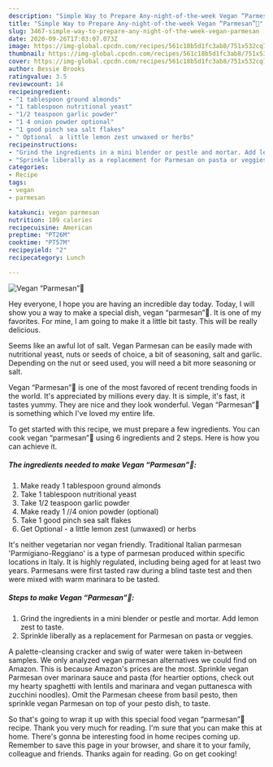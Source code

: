 ```yaml
---
description: "Simple Way to Prepare Any-night-of-the-week Vegan “Parmesan”🌱"
title: "Simple Way to Prepare Any-night-of-the-week Vegan “Parmesan”🌱"
slug: 3467-simple-way-to-prepare-any-night-of-the-week-vegan-parmesan
date: 2020-09-26T17:03:07.073Z
image: https://img-global.cpcdn.com/recipes/561c18b5d1fc3ab8/751x532cq70/vegan-parmesan🌱-recipe-main-photo.jpg
thumbnail: https://img-global.cpcdn.com/recipes/561c18b5d1fc3ab8/751x532cq70/vegan-parmesan🌱-recipe-main-photo.jpg
cover: https://img-global.cpcdn.com/recipes/561c18b5d1fc3ab8/751x532cq70/vegan-parmesan🌱-recipe-main-photo.jpg
author: Bessie Brooks
ratingvalue: 3.5
reviewcount: 14
recipeingredient:
- "1 tablespoon ground almonds"
- "1 tablespoon nutritional yeast"
- "1/2 teaspoon garlic powder"
- "1 4 onion powder optional"
- "1 good pinch sea salt flakes"
- " Optional  a little lemon zest unwaxed or herbs"
recipeinstructions:
- "Grind the ingredients in a mini blender or pestle and mortar. Add lemon zest to taste."
- "Sprinkle liberally as a replacement for Parmesan on pasta or veggies."
categories:
- Recipe
tags:
- vegan
- parmesan

katakunci: vegan parmesan 
nutrition: 109 calories
recipecuisine: American
preptime: "PT26M"
cooktime: "PT57M"
recipeyield: "2"
recipecategory: Lunch

---
```



![Vegan “Parmesan”🌱](https://img-global.cpcdn.com/recipes/561c18b5d1fc3ab8/751x532cq70/vegan-parmesan🌱-recipe-main-photo.jpg)

Hey everyone, I hope you are having an incredible day today. Today, I will show you a way to make a special dish, vegan “parmesan”🌱. It is one of my favorites. For mine, I am going to make it a little bit tasty. This will be really delicious.

Seems like an awful lot of salt. Vegan Parmesan can be easily made with nutritional yeast, nuts or seeds of choice, a bit of seasoning, salt and garlic. Depending on the nut or seed used, you will need a bit more seasoning or salt.

Vegan “Parmesan”🌱 is one of the most favored of recent trending foods in the world. It's appreciated by millions every day. It is simple, it's fast, it tastes yummy. They are nice and they look wonderful. Vegan “Parmesan”🌱 is something which I've loved my entire life.


To get started with this recipe, we must prepare a few ingredients. You can cook vegan “parmesan”🌱 using 6 ingredients and 2 steps. Here is how you can achieve it.

<!--inarticleads1-->

##### The ingredients needed to make Vegan “Parmesan”🌱:

1. Make ready 1 tablespoon ground almonds
1. Take 1 tablespoon nutritional yeast
1. Take 1/2 teaspoon garlic powder
1. Make ready 1 //4 onion powder (optional)
1. Take 1 good pinch sea salt flakes
1. Get  Optional - a little lemon zest (unwaxed) or herbs


It&#39;s neither vegetarian nor vegan friendly. Traditional Italian parmesan &#39;Parmigiano-Reggiano&#39; is a type of parmesan produced within specific locations in Italy. It is highly regulated, including being aged for at least two years. Parmesans were first tasted raw during a blind taste test and then were mixed with warm marinara to be tasted. 

<!--inarticleads2-->

##### Steps to make Vegan “Parmesan”🌱:

1. Grind the ingredients in a mini blender or pestle and mortar. Add lemon zest to taste.
1. Sprinkle liberally as a replacement for Parmesan on pasta or veggies.


A palette-cleansing cracker and swig of water were taken in-between samples. We only analyzed vegan parmesan alternatives we could find on Amazon. This is because Amazon&#39;s prices are the most. Sprinkle vegan Parmesan over marinara sauce and pasta (for heartier options, check out my hearty spaghetti with lentils and marinara and vegan puttanesca with zucchini noodles). Omit the Parmesan cheese from basil pesto, then sprinkle vegan Parmesan on top of your pesto dish, to taste. 

So that's going to wrap it up with this special food vegan “parmesan”🌱 recipe. Thank you very much for reading. I'm sure that you can make this at home. There's gonna be interesting food in home recipes coming up. Remember to save this page in your browser, and share it to your family, colleague and friends. Thanks again for reading. Go on get cooking!
